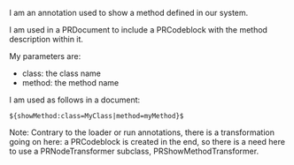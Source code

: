 I am an annotation used to show a method defined in our system.

I am used in a PRDocument to include a PRCodeblock with the method description within it.

My parameters are: 
- class: the class name 
- method: the method name

I am used as follows in a document:

	${showMethod:class=MyClass|method=myMethod}$
	
Note:
	Contrary to the loader or run annotations, there is a transformation going on here: a PRCodeblock is created in the end, so there is a need here to use a PRNodeTransformer subclass, PRShowMethodTransformer.